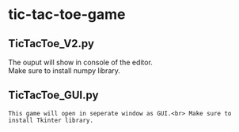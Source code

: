 # tic-tac-toe-game

## TicTacToe_V2.py
The ouput will show in console of the editor.<br> Make sure to install numpy library.

    
## TicTacToe_GUI.py 
    This game will open in seperate window as GUI.<br> Make sure to install Tkinter library. 

